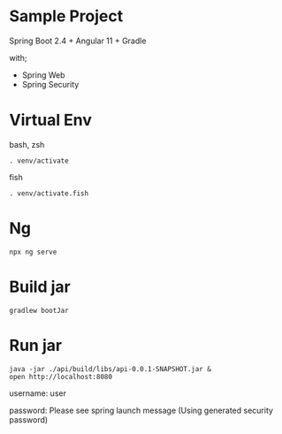 # Sample Project
Spring Boot 2.4 + Angular 11 + Gradle

with;
- Spring Web
- Spring Security

# Virtual Env
bash, zsh
```
. venv/activate
```

fish
```
. venv/activate.fish
```

# Ng
```
npx ng serve 
```

# Build jar
```
gradlew bootJar
```

# Run jar
```
java -jar ./api/build/libs/api-0.0.1-SNAPSHOT.jar &
open http://localhost:8080
```

username: user

password: Please see spring launch message (Using generated security password)